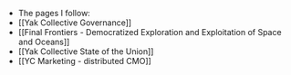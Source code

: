 - The pages I follow:
- [[Yak Collective Governance]]
- [[Final Frontiers - Democratized Exploration and Exploitation of Space and Oceans]]
- [[Yak Collective State of the Union]]
- [[YC Marketing - distributed CMO]]
